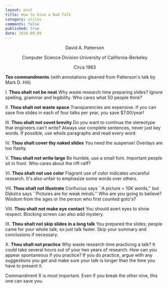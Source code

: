 ```yaml
---
layout: post
title: How to Give a Bad Talk
category: utiles
comments: false
published: true
date: 2020-09-09
---
```

<center>
David A. Patterson

Computer Science Division
University of California-Berkeley

Circa 1983
</center>

**Ten commandments** (with annotations gleaned from Patterson's talk by Mark D. Hill)

I. **Thou shalt not be neat**
Why waste research time preparing slides? Ignore spelling, grammar and legibility. Who cares what 50 people think?

II. **Thou shalt not waste space**
Transparencies are expensive. If you can save five slides in each of four talks per year, you save $7.00/year!

III. **Thou shalt not covet brevity**
Do you want to continue the stereotype that engineers can't write? Always use complete sentences, never just key words. If possible, use whole paragraphs and read every word.

IV. **Thou shalt cover thy naked slides**
You need the suspense! Overlays are too flashy.

V. **Thou shalt not write large**
Be humble, use a small font. Important people sit in front. Who cares about the riff-raff?

VI. **Thou shalt not use color**
Flagrant use of color indicates uncareful research. It's also unfair to emphasize some words over others.

VII. **Thou shalt not illustrate**
Confucius says \``A picture = 10K words,'' but Dijkstra says \``Pictures are for weak minds.'' Who are you going to believe? Wisdom from the ages or the person who first counted goto's?

VIII. **Thou shalt not make eye contact** 
You should avert eyes to show respect. Blocking screen can also add mystery.

IX. **Thou shalt not skip slides in a long talk**
You prepared the slides; people came for your whole talk; so just talk faster. Skip your summary and conclusions if necessary.

X. **Thou shalt not practice**
Why waste research time practicing a talk? It could take several hours out of your two years of research. How can you appear spontaneous if you practice? If you do practice, argue with any suggestions you get and make sure your talk is longer than the time you have to present it.


Commandment X is most important. Even if you break the other nine, this one can save you. 
